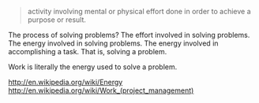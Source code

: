 
> activity involving mental or physical effort done in order to achieve a purpose or result.

The process of solving problems?
The effort involved in solving problems.
The energy involved in solving problems.
The energy involved in accomplishing a task. That is, solving a problem.

Work is literally the energy used to solve a problem.

http://en.wikipedia.org/wiki/Energy
http://en.wikipedia.org/wiki/Work_(project_management)

